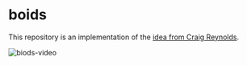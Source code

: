 # boids

This repository is an implementation of the [idea from Craig Reynolds](https://www.red3d.com/cwr/boids/).

![biods-video](https://github.com/yanmxa/boids/assets/19286664/20d72bc2-0120-489f-b5f5-292f8b91f7e6)
